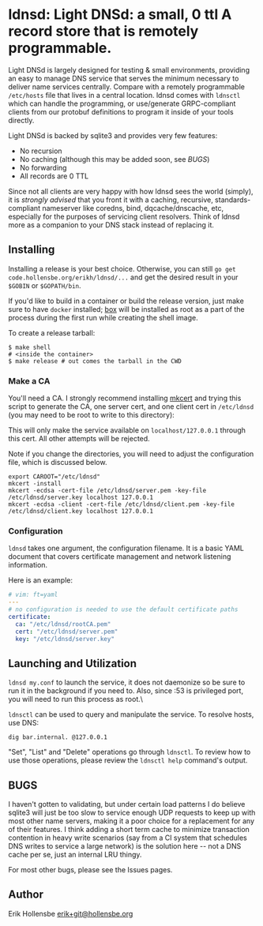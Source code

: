 # ldnsd: Light DNSd: a small, 0 ttl A record store that is remotely programmable.

Light DNSd is largely designed for testing & small environments, providing an
easy to manage DNS service that serves the minimum necessary to deliver name
services centrally. Compare with a remotely programmable `/etc/hosts` file that
lives in a central location. ldnsd comes with `ldnsctl` which can handle the
programming, or use/generate GRPC-compliant clients from our protobuf
definitions to program it inside of your tools directly.

Light DNSd is backed by sqlite3 and provides very few features:

- No recursion
- No caching (although this may be added soon, see _BUGS_)
- No forwarding
- All records are 0 TTL

Since not all clients are very happy with how ldnsd sees the world (simply), it
is _strongly advised_ that you front it with a caching, recursive,
standards-compliant nameserver like coredns, bind, dqcache/dnscache, etc,
especially for the purposes of servicing client resolvers. Think of ldnsd more
as a companion to your DNS stack instead of replacing it.

## Installing

Installing a release is your best choice. Otherwise, you can still `go get code.hollensbe.org/erikh/ldnsd/...`
and get the desired result in your `$GOBIN` or `$GOPATH/bin`.

If you'd like to build in a container or build the release version, just make
sure to have `docker` installed; [box](https://github.com/box-builder/box) will
be installed as root as a part of the process during the first run while
creating the shell image.

To create a release tarball:

```shell
$ make shell
# <inside the container>
$ make release # out comes the tarball in the CWD
```

### Make a CA

You'll need a CA. I strongly recommend installing
[mkcert](https://github.com/FiloSotille/mkcert) and trying this script to
generate the CA, one server cert, and one client cert in `/etc/ldnsd` (you may
need to be root to write to this directory):

This will only make the service available on `localhost/127.0.0.1` through this
cert. All other attempts will be rejected.

Note if you change the directories, you will need to adjust the configuration file, which is discussed below.

```shell
export CAROOT="/etc/ldnsd"
mkcert -install
mkcert -ecdsa -cert-file /etc/ldnsd/server.pem -key-file /etc/ldnsd/server.key localhost 127.0.0.1
mkcert -ecdsa -client -cert-file /etc/ldnsd/client.pem -key-file /etc/ldnsd/client.key localhost 127.0.0.1
```

### Configuration

`ldnsd` takes one argument, the configuration filename. It is a basic YAML
document that covers certificate management and network listening information.

Here is an example:

```yaml
# vim: ft=yaml
---
# no configuration is needed to use the default certificate paths
certificate:
  ca: "/etc/ldnsd/rootCA.pem"
  cert: "/etc/ldnsd/server.pem"
  key: "/etc/ldnsd/server.key"
```

## Launching and Utilization

`ldnsd my.conf` to launch the service, it does not daemonize so be sure to run
it in the background if you need to. Also, since :53 is privileged port, you
will need to run this process as root.\

`ldnsctl` can be used to query and manipulate the service. To resolve hosts, use DNS:

```shell
dig bar.internal. @127.0.0.1
```

"Set", "List" and "Delete" operations go through `ldnsctl`. To review how to
use those operations, please review the `ldnsctl help` command's output.

## BUGS

I haven't gotten to validating, but under certain load patterns I do believe sqlite3 will
just be too slow to service enough UDP requests to keep up with most other
name servers, making it a poor choice for a replacement for any of their
features. I think adding a short term cache to minimize transaction contention
in heavy write scenarios (say from a CI system that schedules DNS writes to
service a large network) is the solution here -- not a DNS cache per se, just
an internal LRU thingy.

For most other bugs, please see the Issues pages.

## Author

Erik Hollensbe <erik+git@hollensbe.org>

